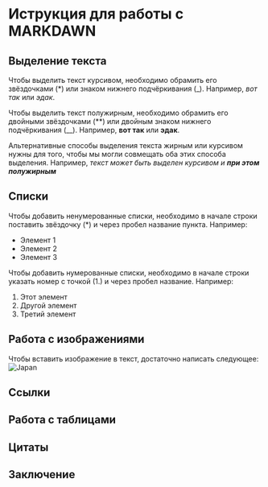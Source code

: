 # **Иструкция для работы с MARKDAWN**

## Выделение текста

Чтобы выделить текст курсивом, необходимо обрамить его звёздочками (*) или знаком нижнего подчёркивания (_). Например, *вот так* или _эдак_.

Чтобы выделить текст полужирным, необходимо обрамить его двойными звёздочками (**) или двойным знаком нижнего подчёркивания (__). Например, **вот так** или __эдак__.

Альтернативные способы выделения текста жирным или курсивом нужны для того, чтобы мы могли совмещать оба этих способа выделения. Например, *текст может быть выделен курсивом и __при этом полужирным__* 

## Списки
Чтобы добавить ненумерованные списки, необходимо в начале строки поставить звёздочку (*) и через пробел название пункта. Например:

* Элемент 1
* Элемент 2
* Элемент 3

Чтобы добавить нумерованные списки, необходимо в начале строки указать номер с точкой (1.) и через пробел название. Например:

1. Этот элемент
2. Другой элемент
3. Третий элемент

## Работа с изображениями

Чтобы вставить изображение в текст, достаточно написать следующее:
![Japan](image1.jpg)

## Ссылки

## Работа с таблицами

## Цитаты

## Заключение
